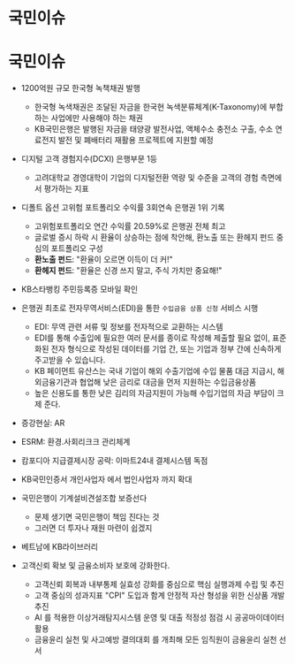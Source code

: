 # 국민이슈

# 국민이슈

* 1200억원 규모 한국형 녹책채권 발행
  * 한국형 녹색채권은 조달된 자금을 한국현 녹색분류체계(K-Taxonomy)에 부합하는 사업에만 사용해야 하는 채권
  * KB국민은행은 발행된 자금을 태양광 발전사업, 액체수소 충전소 구출, 수소 연료전지 발전 및 폐배터리 재활용 프로젝트에 지원할 예정


* 디지털 고객 경험지수(DCXI) 은행부문 1등
  * 고려대학교 경영대학이 기업의 디지털전환 역량 및 수준을 고객의 경험 측면에서 평가하는 지표


* 디폴트 옵션 고위험 포트폴리오 수익률 3회연속 은행권 1위 기록
  * 고위험포트폴리오 연간 수익률 20.59%로 은행권 전체 최고
  * 글로벌 증시 하락 시 환율이 상승하는 점에 착안해, 환노출 또는 환헤지 펀드 중심의 포트폴리오 구성
  * **환노출 펀드**: "환율이 오르면 이득이 더 커!"
  * **환헤지 펀드**: "환율은 신경 쓰지 말고, 주식 가치만 중요해!"


* KB스타뱅킹 주민등록증 모바일 확인


* 은행권 최초로 전자무역서비스(EDI)을 통한 `수입금융 상품 신청` 서비스 시행
  * EDI:  무역 관련 서류 및 정보를 전자적으로 교환하는 시스템
  * EDI를 통해 수출입에 필요한 여러 문서를 종이로 작성해 제출할 필요 없이, 표준화된 전자 형식으로 작성된 데이터를 기업 간, 또는 기업과 정부 간에 신속하게 주고받을 수 있습니다.
  * KB 페이먼트 유산스는 국내 기업이 해외 수출기업에 수입 물품 대금 지급시, 해외금융기관과 협업해 낮은 금리로 대금을 먼저 지원하는 수입금융상품
  * 높은 신용도를 통한 낮은 김리의 자금지원이 가능해 수입기업의 자금 부담이 크제 준다.


* 증강현실: AR


* ESRM: 환경.사회리크크 관리체계


* 캄포디아 지급결제시장 공략: 이마트24내 결제시스템 독점


* KB국민인증서 개인사업자 에서 법인사업자 까지 확대


* 국민은행이 기계설비견설조합 보증선다
  * 문제 생기면 국민은행이 책임 진다는 것
  * 그러면 더 투자나 재원 마련이 쉽겠지


* 베트남에 KB라이브러리


* 고객신뢰 확보 및 금융소비자 보호에 강화한다.
  * 고객신뢰 회복과 내부통제 실효성 강화를 중심으로 핵심 실행과제 수립 및 추진
  * 고객 중심의 성과지표 "CPI" 도입과 함계 안정적 자산 형성을 위한 신상품 개발 추진 
  * AI 를 적용한 이상거래탐지시스템 운영 및 대출 적정성 점검 시 공공마이데이터 활용
  * 금융윤리 실천 및 사고예방 결의대회 를 개최해 모든 임직원이 금융윤리 실천 선서

